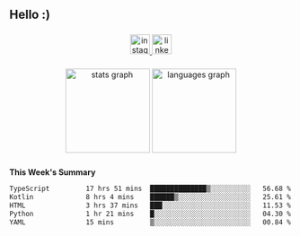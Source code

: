 <h2 align="left">Hello :)</h2>

###

<div align="center">
  <a href="https://www.instagram.com/sebi.klaus/" target="_blank">
    <img src="https://img.shields.io/static/v1?message=Instagram&logo=instagram&label=&color=E4405F&logoColor=white&labelColor=&style=for-the-badge" height="35" alt="instagram logo"  />
  </a>
  <a href="https://www.linkedin.com/in/sebastian-klaus-3aa64720b/" target="_blank">
    <img src="https://img.shields.io/static/v1?message=LinkedIn&logo=linkedin&label=&color=0077B5&logoColor=white&labelColor=&style=for-the-badge" height="35" alt="linkedin logo"  />
  </a>
</div>

###

<div align="center">
  <img src="https://github-readme-stats.vercel.app/api?username=IYourSunshineI&hide_title=false&hide_rank=false&show_icons=true&include_all_commits=true&count_private=true&disable_animations=false&theme=dracula&locale=en&hide_border=false&order=1" height="150" alt="stats graph"  />
  <img src="https://github-readme-stats.vercel.app/api/top-langs?username=IYourSunshineI&locale=en&hide_title=false&layout=compact&card_width=320&langs_count=5&theme=dracula&hide_border=false&order=2" height="150" alt="languages graph"  />
</div>

###

**This Week's Summary**
<!--START_SECTION:waka-->

```txt
TypeScript         17 hrs 51 mins  ██████████████▒░░░░░░░░░░   56.68 %
Kotlin             8 hrs 4 mins    ██████▒░░░░░░░░░░░░░░░░░░   25.61 %
HTML               3 hrs 37 mins   ███░░░░░░░░░░░░░░░░░░░░░░   11.53 %
Python             1 hr 21 mins    █░░░░░░░░░░░░░░░░░░░░░░░░   04.30 %
YAML               15 mins         ▒░░░░░░░░░░░░░░░░░░░░░░░░   00.84 %
```

<!--END_SECTION:waka-->
